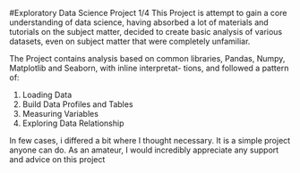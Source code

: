 #Exploratory Data Science Project 1/4
This Project is attempt to gain a core understanding of data science, having absorbed a lot of materials and tutorials
on the subject matter, decided to create basic analysis of various datasets, even on subject matter that were completely
unfamiliar.

The Project contains analysis based on common libraries, Pandas, Numpy, Matplotlib and Seaborn, with inline interpretat-
tions, and followed a pattern of:
1. Loading Data
2. Build Data Profiles and Tables
3. Measuring Variables 
4. Exploring Data Relationship

In few cases, i differed a bit where I thought necessary.
It is a simple project anyone can do.
As an amateur, I would incredibly appreciate any support and advice on this project